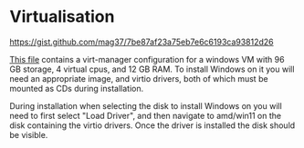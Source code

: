 # Virtualisation

https://gist.github.com/mag37/7be87af23a75eb7e6c6193ca93812d26

[This file](./windows-guest.xml) contains a virt-manager configuration for a windows VM with 96 GB storage, 4 virtual cpus, and 12 GB RAM.
To install Windows on it you will need an appropriate image, and virtio drivers, both of which must be mounted as CDs during installation.

During installation when selecting the disk to install Windows on you will need to first select "Load Driver", and then navigate to amd/win11 on the disk containing the virtio drivers. Once the driver is installed the disk should be visible.
